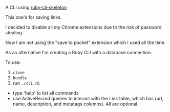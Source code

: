 A CLI using [ruby-cli-skeleton](https://github.com/maxpleaner/ruby-cli-skeleton)

This one's for saving links.

I decided to disable all my Chrome extensions due to the risk of password stealing.

Now I am not using the "save to pocket" extension which I used all the time.

As an alternative I'm creating a Ruby CLI with a database connection.

To use:

1. `clone`
2. `bundle`
3. run `./cli.rb`
  - type 'help' to list all commands
  - use ActiveRecord queries to interact with the Link table, which has (url, name, description, and metatags columns). All are optional. 
